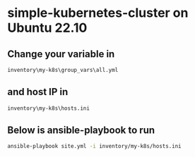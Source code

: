# simple-kubernetes-cluster on Ubuntu 22.10  

## Change your variable in 
```bash
inventory\my-k8s\group_vars\all.yml
```
## and host IP in
```bash
inventory\my-k8s\hosts.ini
```

## Below is ansible-playbook to run
```bash
ansible-playbook site.yml -i inventory/my-k8s/hosts.ini
```
